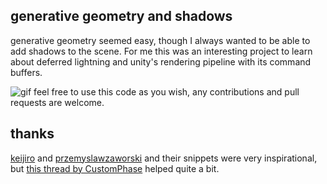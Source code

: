 ## generative geometry and shadows 

generative geometry seemed easy, though I always wanted to be able to add shadows to the scene.
For me this was an interesting project to learn about deferred lightning and unity's rendering pipeline with its command buffers.

![gif](https://imgur.com/a/auGMfS3.gif)
feel free to use this code as you wish, any contributions and pull requests are welcome.

## thanks
[keijiro](https://github.com/keijiro "keijiro") and [przemyslawzaworski](https://github.com/przemyslawzaworski/Unity3D-CG-programming "przemyslawzaworski") and their snippets were very inspirational, but [this thread by CustomPhase](https://www.reddit.com/r/Unity3D/comments/b0deyv/your_obligatory_daily_grass_shader_showoff/ "this thread by CustomPhase") helped quite a bit.
